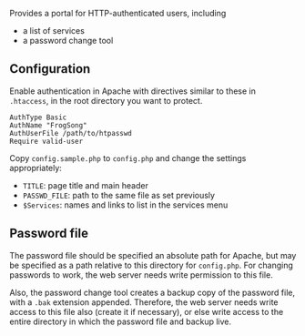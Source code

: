Provides a portal for HTTP-authenticated users, including

 * a list of services
 * a password change tool

Configuration
---
Enable authentication in Apache with directives similar to these in `.htaccess`, in the root directory you want to protect.

    AuthType Basic
    AuthName "FrogSong"
    AuthUserFile /path/to/htpasswd
    Require valid-user

Copy `config.sample.php` to `config.php` and change the settings appropriately:

 * `TITLE`: page title and main header
 * `PASSWD_FILE`: path to the same file as set previously
 * `$Services`: names and links to list in the services menu

Password file
---
The password file should be specified an absolute path for Apache, but may be specified as a path relative to this directory for `config.php`. For changing passwords to work, the web server needs write permission to this file.

Also, the password change tool creates a backup copy of the password file, with a `.bak` extension appended. Therefore, the web server needs write access to this file also (create it if necessary), or else write access to the entire directory in which the password file and backup live.

